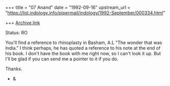+++
title = "07 Anand"
date = "1992-09-16"
upstream_url = "https://list.indology.info/pipermail/indology/1992-September/000334.html"

+++
[Archive link](https://list.indology.info/pipermail/indology/1992-September/000334.html)

Status: RO

You'll find a reference to rhinoplasty in Basham, A.L "The
wonder that was India."  I think perhaps, he has quoted a
reference to his note at the end of his book.  I don't have the
book with me right now, so I can't look it up.  But I'll be glad
if you can send me a pointer to it if you do.

Thanks.

- &




